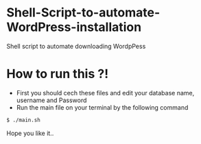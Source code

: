 # Shell-Script-to-automate-WordPress-installation
Shell script to automate downloading WordpPess

# How to run this ?!

  - First you should cech these files and edit your database name, username and Password
  - Run the main file on your terminal by the following command 
  ```sh
$ ./main.sh
```

Hope you like it.. 
